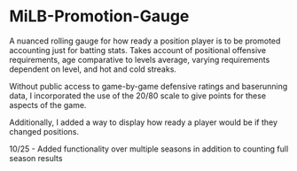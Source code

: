 # MiLB-Promotion-Gauge

A nuanced rolling gauge for how ready a position player is to be promoted accounting just for batting stats. Takes account of positional offensive requirements, age comparative to levels average, varying requirements dependent on level, and hot and cold streaks.

Without public access to game-by-game defensive ratings and baserunning data, I incorporated the use of the 20/80 scale to give points for these aspects of the game.

Additionally, I added a way to display how ready a player would be if they changed positions.

10/25 - Added functionality over multiple seasons in addition to counting full season results
